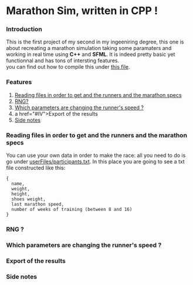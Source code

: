 # Marathon Sim, written in CPP !
### Introduction
<p>This is the first project of my second in my ingeeniring degree, this one is about recreating a marathon simulation taking some paramaters and working in real time using <strong>C++</strong> and <strong>SFML</strong>. It is indeed pretty basic yet functionnal and has tons of intersting features.<br/>you can find out how to compile this under <a href="build/Infos.md">this file</a>.</p>

### Features
1. <a href="#I">Reading files in order to get and the runners and the marathon specs</a>
2. <a href="#II"> RNG?</a>
3. <a href="#III">Which parameters are changing the runner's speed ?</a>
4. a href="#IV">Export of the results</a>
5. <a href="#V">Side notes</a>

### Reading files in order to get and the runners and the marathon specs
You can use your own data in order to make the race: all you need to do is go under <a href="userFiles/participants.txt">userFiles/participants.txt</a>. In this place you are going to see a txt file constructed like this:</br>
```
{     
  name,     
  weight,     
  height,     
  shoes weight,   
  last marathon speed,    
  number of weeks of training (between 8 and 16)    
}   
```

<h3 name="II"> RNG ? </h3>

<h3 name="III"> Which parameters are changing the runner's speed ? </h3>

<h3 name="IV"> Export of the results </h3>

<h3 name="V"> Side notes </h3>



